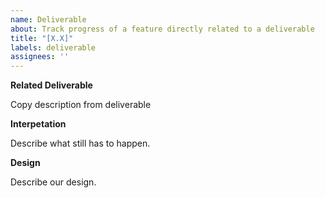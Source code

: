 ```yaml
---
name: Deliverable
about: Track progress of a feature directly related to a deliverable
title: "[X.X]"
labels: deliverable
assignees: ''
---
```


**Related Deliverable**

Copy description from deliverable

**Interpetation**

Describe what still has to happen.

**Design**

Describe our design.
